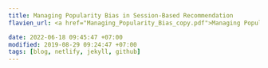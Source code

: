 ```yaml
---
title: Managing Popularity Bias in Session-Based Recommendation
flavien_url: <a href="Managing_Popularity_Bias_copy.pdf">Managing Popularity Bias in Session-Based Recommendation</a> 

date: 2022-06-18 09:45:47 +07:00
modified: 2019-08-29 09:24:47 +07:00
tags: [blog, netlify, jekyll, github]
---
```

